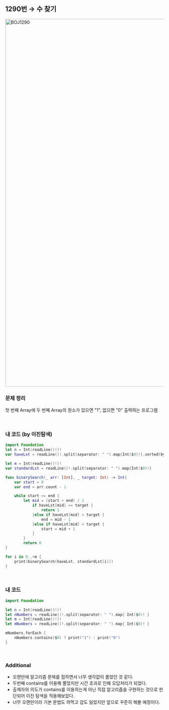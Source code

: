 ## 1290번 → 수 찾기
<img width="1164" alt="BOJ1290" src="https://user-images.githubusercontent.com/64394744/151095505-cb8209a2-0101-409a-ae53-ed0736b20a00.png">
</br>

### 문제 정리
첫 번째 Array에 두 번째 Array의 원소가 있으면 "1", 없으면 "0" 출력하는 프로그램

</br>

### 내 코드 (by 이진탐색)
```swift
import Foundation
let n = Int(readLine()!)!
var haveLst = readLine()!.split(separator: " ").map{Int($0)!}.sorted(by: <)

let m = Int(readLine()!)!
var standardLst = readLine()!.split(separator: " ").map{Int($0)!}

func binarySearch(_ arr: [Int], _ target: Int) -> Int{
    var start = 0
    var end = arr.count - 1

    while start <= end {
        let mid = (start + end) / 2
            if haveLst[mid] == target {
                return 1
            }else if haveLst[mid] > target {
                end = mid - 1
            }else if haveLst[mid] < target {
                start = mid + 1
            }
        }
        return 0
}

for i in 0..<m {
    print(binarySearch(haveLst, standardLst[i]))
}
```
</br>

### 내 코드
```swift
import Foundation

let n = Int(readLine()!)!
let nNumbers = readLine()!.split(separator: " ").map{ Int($0)! }
let m = Int(readLine()!)!
let mNumbers = readLine()!.split(separator: " ").map{ Int($0)! }

mNumbers.forEach {
    nNumbers.contains($0) ? print("1") : print("0")
} 
```
</br>

### Additional
- 오랜만에 알고리즘 문제를 접하면서 너무 생각없이 풀었던 것 같다.
- 두번째 contains를 이용해 풀었지만 시간 초과로 인해 오답처리가 되었다.
- 출제자의 의도가 contains를 이용하는게 아닌 직접 알고리즘을 구현하는 것으로 판단되어 이진 탐색을 적용해보았다.
- 너무 오랜만이라 기본 문법도 까먹고 감도 잃었지만 앞으로 꾸준히 해볼 예정이다.
